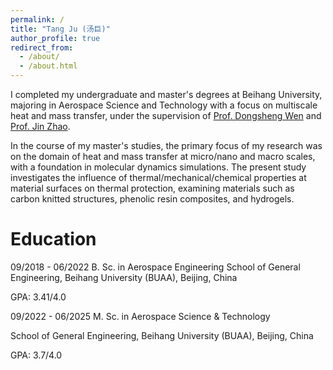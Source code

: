 ```yaml
---
permalink: /
title: "Tang Ju (汤巨)"
author_profile: true
redirect_from: 
  - /about/
  - /about.html
---
```


I completed my undergraduate and master's degrees at Beihang University, majoring in Aerospace Science and Technology with a focus on multiscale heat and mass transfer, under the supervision of [Prof. Dongsheng Wen](https://www.epc.ed.tum.de/en/td/staff/wen/) and [Prof. Jin Zhao](https://shi.buaa.edu.cn/zhaojin/en/index.htm).

In the course of my master's studies, the primary focus of my research was on the domain of heat and mass transfer at micro/nano and macro scales, with a foundation in molecular dynamics simulations. The present study investigates the influence of thermal/mechanical/chemical properties at material surfaces on thermal protection, examining materials such as carbon knitted structures, phenolic resin composites, and hydrogels.

Education
======
09/2018 - 06/2022 B. Sc. in Aerospace Engineering
School of General Engineering, Beihang University (BUAA), Beijing, China

GPA: 3.41/4.0

09/2022 - 06/2025 M. Sc. in Aerospace Science & Technology

School of General Engineering, Beihang University (BUAA), Beijing, China

GPA: 3.7/4.0
